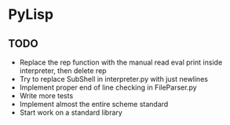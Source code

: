 # PyLisp

## TODO
* Replace the rep function with the manual read eval print inside interpreter, then delete rep
* Try to replace SubShell in interpreter.py with just newlines
* Implement proper end of line checking in FileParser.py
* Write more tests
* Implement almost the entire scheme standard
* Start work on a standard library
